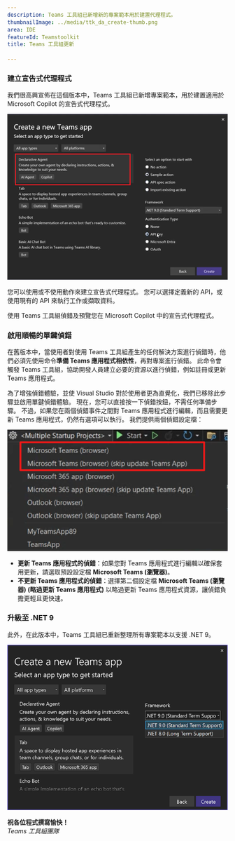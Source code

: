 ```yaml
---
description: Teams 工具組已新增新的專案範本用於建置代理程式。
thumbnailImage: ../media/ttk_da_create-thumb.png
area: IDE
featureId: Teamstoolkit
title: Teams 工具組更新

---
```



### 建立宣告式代理程式

我們很高興宣佈在這個版本中，Teams 工具組已新增專案範本，用於建置適用於 Microsoft Copilot 的宣告式代理程式。

![建立 DA 專案](../media/ttk_da_create.png)

您可以使用或不使用動作來建立宣告式代理程式。 您可以選擇定義新的 API，或使用現有的 API 來執行工作或擷取資料。

使用 Teams 工具組偵錯及預覽您在 Microsoft Copilot 中的宣告式代理程式。

### 啟用順暢的單鍵偵錯
在舊版本中，當使用者對使用 Teams 工具組產生的任何解決方案進行偵錯時，他們必須先使用命令**準備 Teams 應用程式相依性**，再對專案進行偵錯。 此命令會觸發 Teams 工具組，協助開發人員建立必要的資源以進行偵錯，例如註冊或更新 Teams 應用程式。

為了增強偵錯體驗，並使 Visual Studio 對於使用者更為直覺化，我們已移除此步驟並啟用單鍵偵錯體驗。 現在，您可以直接按一下偵錯按鈕，不需任何準備步驟。 不過，如果您在兩個偵錯事件之間對 Teams 應用程式進行編輯，而且需要更新 Teams 應用程式，仍然有選項可以執行。
我們提供兩個偵錯設定檔：

![偵錯設定檔](../media/ttk_debug_profiles.png)

- **更新 Teams 應用程式的偵錯**：如果您對 Teams 應用程式進行編輯以確保套用更新，請選取預設設定檔 **Microsoft Teams (瀏覽器)**。
- **不更新 Teams 應用程式的偵錯**：選擇第二個設定檔 **Microsoft Teams (瀏覽器) (略過更新 Teams 應用程式)** 以略過更新 Teams 應用程式資源，讓偵錯負擔更輕且更快速。

### 升級至 .NET 9

此外，在此版本中，Teams 工具組已重新整理所有專案範本以支援 .NET 9。

![.net9 支援](../media/ttk_net9.png)

**祝各位程式撰寫愉快！**  
*Teams 工具組團隊*

